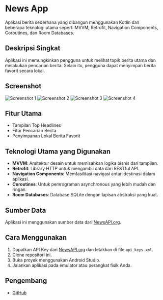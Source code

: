 # News App

Aplikasi berita sederhana yang dibangun menggunakan Kotlin dan beberapa teknologi utama seperti MVVM, Retrofit, Navigation Components, Coroutines, dan Room Databases.

## Deskripsi Singkat

Aplikasi ini memungkinkan pengguna untuk melihat topik berita utama dan melakukan pencarian berita. Selain itu, pengguna dapat menyimpan berita favorit secara lokal.

## Screenshot

![Screenshot 1](https://i.imgur.com/6zDp7ky.png)
![Screenshot 2](https://i.imgur.com/bvM4o6z.png)
![Screenshot 3](https://i.imgur.com/wPkDaSj.png)
![Screenshot 4](https://i.imgur.com/CNMWkVQ.png)

## Fitur Utama

- Tampilan Top Headlines
- Fitur Pencarian Berita
- Penyimpanan Lokal Berita Favorit

## Teknologi Utama yang Digunakan

- **MVVM**: Arsitektur desain untuk memisahkan logika bisnis dari tampilan.
- **Retrofit**: Library HTTP untuk mengambil data dari RESTful API.
- **Navigation Components**: Memfasilitasi navigasi antar-destinasi dalam aplikasi.
- **Coroutines**: Untuk pemrograman asynchronous yang lebih mudah dan ringan.
- **Room Databases**: Database SQLite dengan lapisan abstraksi yang kuat.

## Sumber Data

Aplikasi ini menggunakan sumber data dari [NewsAPI.org](https://newsapi.org/).

## Cara Menggunakan

1. Dapatkan API Key dari [NewsAPI.org](https://newsapi.org/) dan letakkan di file `api_keys.xml`.
2. Clone repositori ini.
3. Buka proyek menggunakan Android Studio.
4. Jalankan aplikasi pada emulator atau perangkat fisik Anda.

## Pengembang

- [GitHub](https://github.com/herisarwanto)
